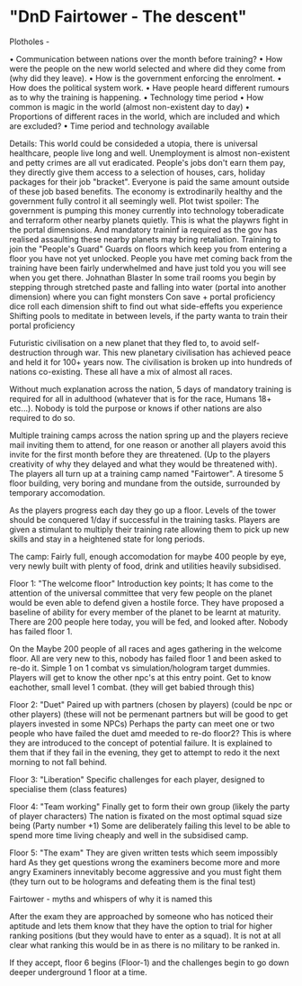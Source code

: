 # "DnD Fairtower - The descent"

Plotholes -

• Communication between nations over the month before training?
• How were the people on the new world selected and where did they come from (why did they leave).
• How is the government enforcing the enrolment.
• How does the political system work.
• Have people heard different rumours as to why the training is happening.
• Technology time period
• How common is magic in the world (almost non-existent day to day)
• Proportions of different races in the world, which are included and which are excluded?
• Time period and technology available


Details:
This world could be consideded a utopia, there is universal healthcare, people live long and well. Unemployment is almost non-existent and petty crimes are all vut eradicated. People's jobs don't earn them pay, they directly give them access to a selection of houses, cars, holiday packages for their job "bracket". Everyone is paid the same amount outside of these job based benefits.
The economy is extrodinarily healthy and the government fully control it all seemingly well.
Plot twist spoiler: The government is pumping this money currently into technology toberadicate and terraform other nearby planets quietly. This is what the playwrs fight in the portal dimensions. And mandatory traininf ia required as the gov has realised assaulting these nearby planets may bring retaliation.
Training to join the "People's Guard"
Guards on floors which keep you from entering a floor you have not yet unlocked.
People you have met coming back from the training have been fairly underwhelmed and have just told you you will see when you get there.
Johnathan Blaster
In some trail rooms you begin by stepping through stretched paste and falling into water (portal into another dimension) where you can fight monsters 
Con save + portal proficiency dice roll each dimension shift to find out what side-effefts you experience 
Shifting pools to meditate in between levels, if the party wanta to train their portal proficiency 

Futuristic civilisation on a new planet that they fled to, to avoid self-destruction through war.
This new planetary civilisation has achieved peace and held it for 100+ years now.
The civilisation is broken up into hundreds of nations co-existing. These all have a mix of almost all races.

Without much explanation across the nation, 5 days of mandatory training is required for all in adulthood (whatever that is for the race, Humans 18+ etc...).
Nobody is told the purpose or knows if other nations are also required to do so.

Multiple training camps across the nation spring up and the players recieve mail inviting them to attend, for one reason or another all players avoid this invite for the first month before they are threatened. (Up to the players creativity of why they delayed and what they would be threatened with).
The players all turn up at a training camp named "Fairtower". A tiresome 5 floor building, very boring and mundane from the outside, surrounded by temporary accomodation.

As the players progress each day they go up a floor.
Levels of the tower should be conquered 1/day if successful in the training tasks.
Players are given a stimulant to multiply their training rate allowing them to pick up new skills and stay in a heightened state for long periods.

The camp: Fairly full, enough accomodation for maybe 400 people by eye, very newly built with plenty of food, drink and utilities heavily subsidised.

Floor 1: "The welcome floor"
Introduction key points; It has come to the attention of the universal committee that very few people on the planet would be even able to defend given a hostile force. They have proposed a baseline of ability for every member of the planet to be learnt at maturity. There are 200 people here today, you will be fed, and looked after. Nobody has failed floor 1.

On the Maybe 200 people of all races and ages gathering in the welcome floor. All are very new to this, nobody has failed floor 1 and been asked to re-do it.
Simple 1 on 1 combat vs simulation/hologram target dummies. Players will get to know the other npc's at this entry point. Get to know eachother, small level 1 combat. (they will get babied through this)

Floor 2: "Duet"
Paired up with partners (chosen by players) (could be npc or other players) (these will not be permenant partners but will be good to get players invested in some NPCs)
Perhaps the party can meet one or two people who have failed the duet amd meeded to re-do floor2? This is where they are introduced to the concept of potential failure. It is explained to them that if they fail in the evening, they get to attempt to redo it the next morning to not fall behind.

Floor 3: "Liberation"
Specific challenges for each player, designed to specialise them (class features)

Floor 4: "Team working"
Finally get to form their own group (likely the party of player characters)
The nation is fixated on the most optimal squad size being (Party number +1)
Some are deliberately failing this level to be able to spend more time living cheaply and well in the subsidised camp.

Floor 5: "The exam"
They are given written tests which seem impossibly hard
As they get questions wrong the examiners become more and more angry
Examiners innevitably become aggressive and you must fight them (they turn out to be holograms and defeating them is the final test)

Fairtower - myths and whispers of why it is named this

After the exam they are approached by someone who has noticed their aptitude and lets them know that they have the option to trial for higher ranking positions (but they would have to enter as a squad). It is not at all clear what ranking this would be in as there is no military to be ranked in.

If they accept, floor 6 begins (Floor-1) and the challenges begin to go down deeper underground 1 floor at a time.
